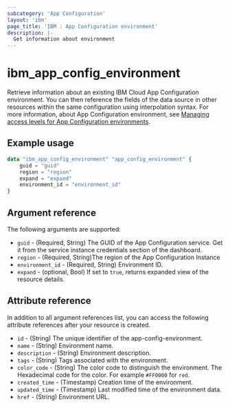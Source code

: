 ```yaml
---
subcategory: 'App Configuration'
layout: 'ibm'
page_title: 'IBM : App Configuration environment'
description: |-
  Get information about environment
---
```


# ibm_app_config_environment

Retrieve information about an existing IBM Cloud App Configuration environment. You can then reference the fields of the data source in other resources within the same configuration using interpolation syntax. For more information, about App Configuration environment, see [Managing access levels for App Configuration environments](https://cloud.ibm.com//docs/app-configuration?topic=app-configuration-ac-service-access-level-management).

## Example usage

```terraform
data "ibm_app_config_environment" "app_config_environment" {
	guid = "guid"
    region = "region"
	expand = "expand"
	environment_id = "environment_id"
}
```

## Argument reference

The following arguments are supported:

- `guid` - (Required, String) The GUID of the App Configuration service. Get it from the service instance credentials section of the dashboard.
- `region` - (Required, String)The region of the App Configuration Instance
- `environment_id` - (Required, String) Environment ID.
- `expand` - (optional, Bool) If set to `true`, returns expanded view of the resource details.

## Attribute reference

In addition to all argument references list, you can access the following attribute references after your resource is created.

- `id` - (String) The unique identifier of the app-config-environment.
- `name` - (String) Environment name.
- `description` - (String) Environment description.
- `tags` - (String) Tags associated with the environment.
- `color_code` - (String) The color code to distinguish the environment. The Hexadecimal code for the color. For example `#FF0000` for `red`.
- `created_time` - (Timestamp) Creation time of the environment.
- `updated_time` - (Timestamp) Last modified time of the environment data.
- `href` - (String) Environment URL.
